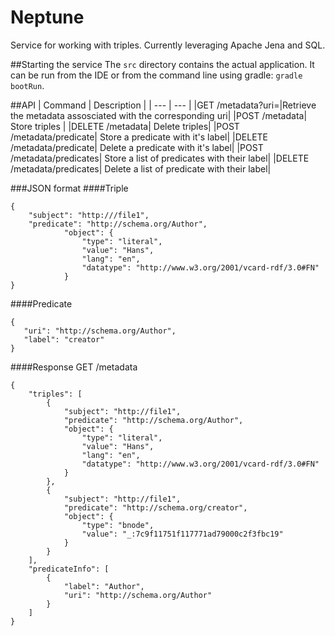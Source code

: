 # Neptune
Service for working with triples. Currently leveraging Apache Jena and SQL.

##Starting the service
The `src` directory contains the actual application. It can be run from the IDE or from the command line
using gradle: `gradle bootRun`.


##API
| Command | Description |
| --- | --- |
|GET /metadata?uri=|Retrieve the metadata assosciated with the corresponding uri|
|POST /metadata| Store triples |
|DELETE /metadata| Delete triples|
|POST /metadata/predicate| Store a predicate with it's label|
|DELETE /metadata/predicate| Delete a predicate with it's label|
|POST /metadata/predicates| Store a list of  predicates with their label|
|DELETE /metadata/predicates| Delete a list of predicate with their label|

###JSON format
####Triple
```
{
    "subject": "http:///file1",
    "predicate": "http://schema.org/Author",
            "object": {
                "type": "literal",
                "value": "Hans",
                "lang": "en",
                "datatype": "http://www.w3.org/2001/vcard-rdf/3.0#FN"
            }
}
```
####Predicate
 ```
{
	"uri": "http://schema.org/Author",
	"label": "creator"
}
```
####Response GET /metadata
```
{
    "triples": [
        {
            "subject": "http://file1",
            "predicate": "http://schema.org/Author",
            "object": {
                "type": "literal",
                "value": "Hans",
                "lang": "en",
                "datatype": "http://www.w3.org/2001/vcard-rdf/3.0#FN"
            }
        },
        {
            "subject": "http://file1",
            "predicate": "http://schema.org/creator",
            "object": {
                "type": "bnode",
                "value": "_:7c9f11751f117771ad79000c2f3fbc19"
            }
        }
    ],
    "predicateInfo": [
        {
            "label": "Author",
            "uri": "http://schema.org/Author"
        }
    ]
}
```
